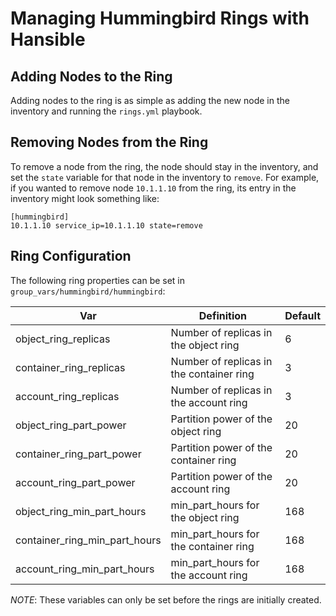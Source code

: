 Managing Hummingbird Rings with Hansible
========================================

Adding Nodes to the Ring
------------------------

Adding nodes to the ring is as simple as adding the new node in the inventory and running the `rings.yml` playbook.

Removing Nodes from the Ring
----------------------------

To remove a node from the ring, the node should stay in the inventory, and set the `state` variable for that node in the inventory to `remove`.  For example, if you wanted to remove node `10.1.1.10` from the ring, its entry in the inventory might look something like:

```
[hummingbird]
10.1.1.10 service_ip=10.1.1.10 state=remove
```

Ring Configuration
------------------

The following ring properties can be set in `group_vars/hummingbird/hummingbird`:

| Var                           | Definition                               | Default |
| ----------------------------- | ---------------------------------------- | ------- |
| object_ring_replicas          | Number of replicas in the object ring    | 6       |
| container_ring_replicas       | Number of replicas in the container ring | 3       |
| account_ring_replicas         | Number of replicas in the account ring   | 3       |
| object_ring_part_power        | Partition power of the object ring       | 20      |
| container_ring_part_power     | Partition power of the container ring    | 20      |
| account_ring_part_power       | Partition power of the account ring      | 20      |
| object_ring_min_part_hours    | min_part_hours for the object ring       | 168     |
| container_ring_min_part_hours | min_part_hours for the container ring    | 168     |
| account_ring_min_part_hours   | min_part_hours for the account ring      | 168     |

*NOTE*:  These variables can only be set before the rings are initially created.
